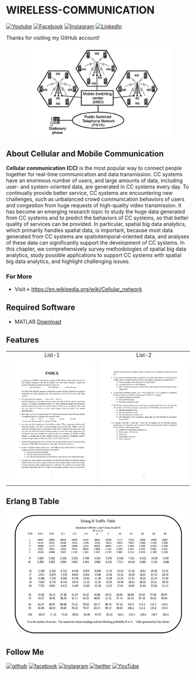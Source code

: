 # WIRELESS-COMMUNICATION

[![Youtube][youtube-shield]][youtube-url]
[![Facebook][facebook-shield]][facebook-url]
[![Instagram][instagram-shield]][instagram-url]
[![LinkedIn][linkedin-shield]][linkedin-url]

Thanks for visiting my GitHub account!
<p align="center"><img src="https://github.com/learnwithfair/cellular-communications/blob/main/screenshot/info.jpg" width="400" height="250" alt="Cellular"></p>

## About Cellular and Mobile Communication

**Cellular communication (CC)** is the most popular way to connect people together for real-time communication and data transmission. CC systems have an enormous number of users, and large amounts of data, including user- and system-oriented data, are generated in CC systems every day. To continually provide better service, CC systems are encountering new challenges, such as unbalanced crowd communication behaviors of users and congestion from huge requests of high-quality video transmission. It has become an emerging research topic to study the huge data generated from CC systems and to predict the behaviors of CC systems, so that better quality of services can be provided. In particular, spatial big data analytics, which primarily handles spatial data, is important, because most data generated from CC systems are spatiotemporal-oriented data, and analyses of these data can significantly support the development of CC systems. In this chapter, we comprehensively survey methodologies of spatial big data analytics, study possible applications to support CC systems with spatial big data analytics, and highlight challenging issues.

### For More 
- Visit-> https://en.wikipedia.org/wiki/Cellular_network



## Required Software
- MATLAB [Download](https://github.com/learnwithfair/matlab-installation)



## Features

|   |   |
|:---:|:---:|
|List-1|List-2|
|![1](https://github.com/learnwithfair/wireless-communication/blob/main/1.jpg)|![2](https://github.com/learnwithfair/wireless-communication/blob/main/2.jpg)|

## Erlang B Table
![table](https://github.com/learnwithfair/cellular-communications/blob/main/screenshot/table.png)


## Follow Me

[<img src='https://cdn.jsdelivr.net/npm/simple-icons@3.0.1/icons/github.svg' alt='github' height='40'>](https://github.com/learnwithfair) [<img src='https://cdn.jsdelivr.net/npm/simple-icons@3.0.1/icons/facebook.svg' alt='facebook' height='40'>](https://www.facebook.com/learnwithfair/) [<img src='https://cdn.jsdelivr.net/npm/simple-icons@3.0.1/icons/instagram.svg' alt='instagram' height='40'>](https://www.instagram.com/learnwithfair/) [<img src='https://cdn.jsdelivr.net/npm/simple-icons@3.0.1/icons/twitter.svg' alt='twitter' height='40'>](https://www.twiter.com/learnwithfair/) [<img src='https://cdn.jsdelivr.net/npm/simple-icons@3.0.1/icons/youtube.svg' alt='YouTube' height='40'>](https://www.youtube.com/@learnwithfair)

<!-- MARKDOWN LINKS & IMAGES -->

[youtube-shield]: https://img.shields.io/badge/-Youtube-black.svg?style=flat-square&logo=youtube&color=555&logoColor=white
[youtube-url]: https://youtube.com/@learnwithfair
[facebook-shield]: https://img.shields.io/badge/-Facebook-black.svg?style=flat-square&logo=facebook&color=555&logoColor=white
[facebook-url]: https://facebook.com/learnwithfair
[instagram-shield]: https://img.shields.io/badge/-Instagram-black.svg?style=flat-square&logo=instagram&color=555&logoColor=white
[instagram-url]: https://instagram.com/learnwithfair
[linkedin-shield]: https://img.shields.io/badge/-LinkedIn-black.svg?style=flat-square&logo=linkedin&colorB=555
[linkedin-url]: https://linkedin.com/company/learnwithfair

